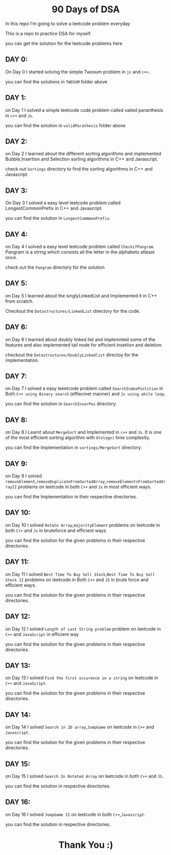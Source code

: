 <h1 align="center"> 90 Days of DSA </h1>

In this repo I'm going to solve a leetcode problem everyday

This is a repo to practice DSA for myself.

you can get the solution for the leetcode problems here

## DAY 0:

On Day 0 I started solving the simple Twosum problem in `js` and `c++`.

you can find the solutions in `TWOSUM` folder above

## DAY 1:

on Day 1 I solved a simple leetcode code problem called valied paranthesis in `c++` and `Js`.

you can find the solution in `validParathesis` folder above

## DAY 2:

on Day 2 I learned about the different sorting algorithms and implemented Bubble,Insertion and Selection sorting algorithms in C++ and Javascript.

check out `Sortings` directory to find the sorting algorithms in C++ and Javascript

## DAY 3:

On Day 3 I solved a easy level leetcode problem called LongestCommonPrefix in C++ and Javascript

you can find the solution in `LongestCommmonPrefix`.

## DAY 4:

on Day 4 I solved a easy level leetcode problem called `CheckifPangram`. Pangram is a string which consists all the letter in the alphabets atleast once.

check out the `Pangram` directory for the solution

## DAY 5:

on Day 5 I learned about the singlyLinkedList and Implemented it in C++ from scratch.

Checkout the `Datastructures/LinkedList` directory for the code.

## DAY 6:

on Day 6 I learned about doubly linked list and implemnted some of the features and also implemented tail node for efficient insetiion and deletion.

checkout the `Datastructures/DoublyLinkedlist` directoy for the implementation.

## DAY 7:

on Day 7 I solved a easy leeetcode problem called `SearchIndexPostition` in Both `C++ using Binary search` (effiecinet manner) and `Js using while loop`.

you can find the solution in `SearchInserPos` directory.

## DAY 8:

on Day 8 I Learnt about `MergeSort` and Implemented in `c++` and `Js`. It is one of the most efficient sorting algorithm with `O(nlogn)` time complexity.

you can find the Implementation in `sortings/MergeSort` directory.

## DAY 9:

on Day 9 I solved `removeElement`,`removeDuplicateFromSortedArray`,`removeElementsFromSortedArrayII` problems on leetcode in both `C++` and `Js` in most efficient ways.

you can find the Implementation in their respective directories.

## DAY 10:

on Day 10 I solved `Rotate Array`,`majorityElement` problems on leetcode in both `C++` and `Js` in bruteforce and efficient ways

you can find the solution for the given problems in their respective directories.

## DAY 11:

on Day 11 I solved `Best Time To Buy Sell Stock`,`Best Time To Buy Sell Stock II` problems on leetcode in Both `C++` and `JS` in brute force and efficient ways.

you can find the solution for the given problems in their respective directories.

## DAY 12:

on Day 12 I solved `Length of Last String problem` problem on leetcode in `C++` and `JavaScript` in efficient way

you can find the solution for the given problems in their respective directories.

## DAY 13:

on Day 13 I solved `Find the first occurence in a string` on leetcode in `C++` and `JavaScript`.

you can find the solution for the given problems in their respective directories.

## DAY 14:

on Day 14 I solved `Search in 2D array`,`JumpGame` on leetcode in `C++` and `Javascript`.

you can find the solution for the given problems in their respective directories.

## DAY 15:

on Day 15 I solved `Search In Rotated Array` on leetcode in both `C++` and `JS.`

you can find the solution in respective directories.

## DAY 16:

on Day 16 I solved `JumpGame II` on leetcode in both `C++`,`Javascript`.

you can find the solution in respective directories.  


<h1 align="center">Thank You :)</h1>
